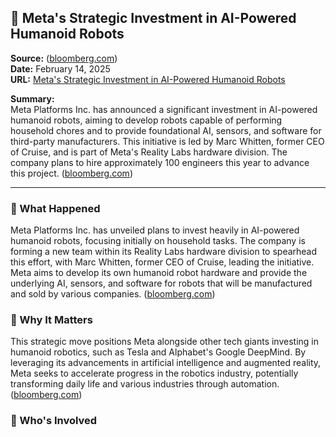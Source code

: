 ## 📰 Meta's Strategic Investment in AI-Powered Humanoid Robots

**Source:** ([bloomberg.com](https://www.bloomberg.com/news/articles/2025-02-14/meta-plans-major-investment-into-ai-powered-humanoid-robots?utm_source=openai))  
**Date:** February 14, 2025  
**URL:** [Meta's Strategic Investment in AI-Powered Humanoid Robots](https://www.bloomberg.com/news/articles/2025-02-14/meta-plans-major-investment-into-ai-powered-humanoid-robots)

**Summary:**  
Meta Platforms Inc. has announced a significant investment in AI-powered humanoid robots, aiming to develop robots capable of performing household chores and to provide foundational AI, sensors, and software for third-party manufacturers. This initiative is led by Marc Whitten, former CEO of Cruise, and is part of Meta's Reality Labs hardware division. The company plans to hire approximately 100 engineers this year to advance this project. ([bloomberg.com](https://www.bloomberg.com/news/articles/2025-02-14/meta-plans-major-investment-into-ai-powered-humanoid-robots?utm_source=openai))

---

### 🔹 What Happened

Meta Platforms Inc. has unveiled plans to invest heavily in AI-powered humanoid robots, focusing initially on household tasks. The company is forming a new team within its Reality Labs hardware division to spearhead this effort, with Marc Whitten, former CEO of Cruise, leading the initiative. Meta aims to develop its own humanoid robot hardware and provide the underlying AI, sensors, and software for robots that will be manufactured and sold by various companies. ([bloomberg.com](https://www.bloomberg.com/news/articles/2025-02-14/meta-plans-major-investment-into-ai-powered-humanoid-robots?utm_source=openai))

### 🔹 Why It Matters

This strategic move positions Meta alongside other tech giants investing in humanoid robotics, such as Tesla and Alphabet's Google DeepMind. By leveraging its advancements in artificial intelligence and augmented reality, Meta seeks to accelerate progress in the robotics industry, potentially transforming daily life and various industries through automation. ([bloomberg.com](https://www.bloomberg.com/news/articles/2025-02-14/meta-plans-major-investment-into-ai-powered-humanoid-robots?utm_source=openai))

### 🔹 Who's Involved

- **Meta Platforms Inc.**: The parent company leading the investment and development of AI-powered humanoid robots.
- **Marc Whitten**: Former CEO of Cruise, appointed to lead the new team within Meta's Reality Labs hardware division.
- **Reality Labs**: Meta's hardware division responsible for the development of the humanoid robots.

### 🔹 Technical Details

- **AI and Sensors**: Meta plans to develop foundational AI, sensors, and software to power humanoid robots.
- **Llama AI Software**: Meta's existing AI software, Llama, is intended to serve as a foundation for robotics researchers.
- **Hardware Development**: The company aims to create its own humanoid robot hardware, initially focusing on household chores.

### 📊 Benchmark Results

No specific benchmark results are provided in the available sources.

### 🔗 References

- [Meta's Strategic Investment in AI-Powered Humanoid Robots](https://www.bloomberg.com/news/articles/2025-02-14/meta-plans-major-investment-into-ai-powered-humanoid-robots)

---

